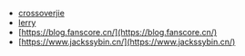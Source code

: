 - [crossoverjie](https://crossoverjie.top/)
- [lerry](https://lerry.me/)
- [https://blog.fanscore.cn/](https://blog.fanscore.cn/)
- [https://www.jackssybin.cn/](https://www.jackssybin.cn/)